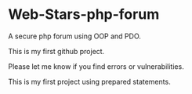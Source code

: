 # Web-Stars-php-forum
A secure php forum using OOP and PDO. 

This is my first github project.

Please let me know if you find errors or vulnerabilities. 

This is my first project using prepared statements. 
